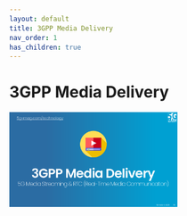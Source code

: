 ```yaml
---
layout: default
title: 3GPP Media Delivery
nav_order: 1
has_children: true
---
```


# 3GPP Media Delivery
<img src="../../assets/images/title_3GPPdelivery.png" width="60%">
